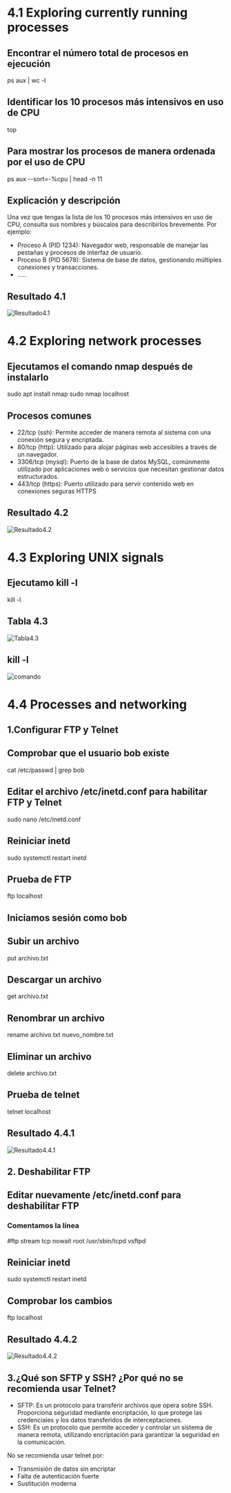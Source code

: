 # 4.1  Exploring currently running processes

## Encontrar el número total de procesos en ejecución
ps aux | wc -l

## Identificar los 10 procesos más intensivos en uso de CPU
top

## Para mostrar los procesos de manera ordenada por el uso de CPU
ps aux --sort=-%cpu | head -n 11

## Explicación y descripción
Una vez que tengas la lista de los 10 procesos más intensivos en uso de CPU, consulta sus nombres y búscalos para describirlos brevemente.
Por ejemplo:
- Proceso A (PID 1234): Navegador web, responsable de manejar las pestañas y procesos de interfaz de usuario.
- Proceso B (PID 5678): Sistema de base de datos, gestionando múltiples conexiones y transacciones.
- .....
  
## Resultado 4.1 
![Resultado4.1](https://raw.githubusercontent.com/dlopnun1503/Despliegue/refs/heads/master/Capturas%20slackware/04-daemons/4.1.png)



# 4.2 Exploring network processes

## Ejecutamos el comando nmap después de instalarlo
sudo apt install nmap 
sudo nmap localhost

## Procesos comunes
- 22/tcp (ssh): Permite acceder de manera remota al sistema con una conexión segura y encriptada.
- 80/tcp (http): Utilizado para alojar páginas web accesibles a través de un navegador.
- 3306/tcp (mysql): Puerto de la base de datos MySQL, comúnmente utilizado por aplicaciones web o servicios que necesitan gestionar datos estructurados.
- 443/tcp (https): Puerto utilizado para servir contenido web en conexiones seguras HTTPS

## Resultado 4.2
![Resultado4.2](https://raw.githubusercontent.com/dlopnun1503/Despliegue/refs/heads/master/Capturas%20slackware/04-daemons/4.2.png)



# 4.3 Exploring UNIX signals

## Ejecutamo kill -l
kill -l

## Tabla 4.3
![Tabla4.3](https://raw.githubusercontent.com/dlopnun1503/Despliegue/refs/heads/master/Capturas%20slackware/04-daemons/tabla4.3.png)

## kill -l
![comando](https://raw.githubusercontent.com/dlopnun1503/Despliegue/refs/heads/master/Capturas%20slackware/04-daemons/kill%20-l.png)



# 4.4 Processes and networking

## 1.Configurar FTP y Telnet

## Comprobar que el usuario bob existe
cat /etc/passwd | grep bob

## Editar el archivo /etc/inetd.conf para habilitar FTP y Telnet
sudo nano /etc/inetd.conf

## Reiniciar inetd
sudo systemctl restart inetd

## Prueba de FTP
ftp localhost

## Iniciamos sesión como bob
## Subir un archivo
put archivo.txt

## Descargar un archivo
get archivo.txt

## Renombrar un archivo
rename archivo.txt nuevo_nombre.txt

## Eliminar un archivo
delete archivo.txt

## Prueba de telnet
telnet localhost

## Resultado 4.4.1
![Resultado4.4.1]()


## 2. Deshabilitar FTP

## Editar nuevamente /etc/inetd.conf para deshabilitar FTP
### Comentamos la línea
#ftp    stream  tcp  nowait  root  /usr/sbin/tcpd  vsftpd

## Reiniciar inetd
sudo systemctl restart inetd

## Comprobar los cambios
ftp localhost

## Resultado 4.4.2
![Resultado4.4.2]()


## 3.¿Qué son SFTP y SSH? ¿Por qué no se recomienda usar Telnet?
- SFTP: Es un protocolo para transferir archivos que opera sobre SSH. Proporciona seguridad mediante encriptación, lo que protege las credenciales y los datos transferidos de interceptaciones.
- SSH: Es un protocolo que permite acceder y controlar un sistema de manera remota, utilizando encriptación para garantizar la seguridad en la comunicación.

No se recomienda usar telnet por: 
- Transmisión de datos sin encriptar
- Falta de autenticación fuerte
- Sustitución moderna